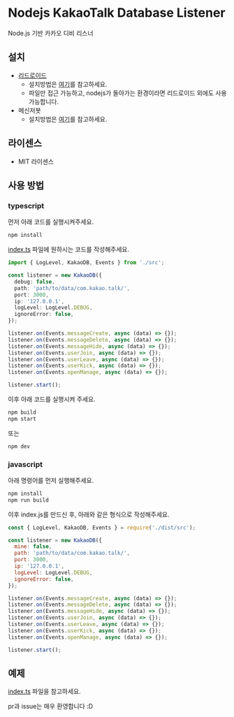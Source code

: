 # Nodejs KakaoTalk Database Listener
Node.js 기반 카카오 디비 리스너

## 설치
 - [리드로이드](https://github.com/remote-android/redroid-doc)
   - 설치방법은 [여기](docs/redroid.md)를 참고하세요.
   - 파일만 접근 가능하고, nodejs가 돌아가는 환경이라면 리드로이드 외에도 사용 가능합니다.
 - 메신저봇
   - 설치방법은 [여기](/docs/msgbot.md)를 참고하세요.

## 라이센스
 - MIT 라이센스

## 사용 방법


### typescript
먼저 아래 코드를 실행시켜주세요.
```bash
npm install
```
[index.ts](/index.ts) 파일에 원하시는 코드를 작성해주세요.
```typescript
import { LogLevel, KakaoDB, Events } from './src';

const listener = new KakaoDB({
  debug: false,
  path: 'path/to/data/com.kakao.talk/',
  port: 3000,
  ip: '127.0.0.1',
  logLevel: LogLevel.DEBUG, 
  ignoreError: false,
});

listener.on(Events.messageCreate, async (data) => {});
listener.on(Events.messageDelete, async (data) => {});
listener.on(Events.messageHide, async (data) => {});
listener.on(Events.userJoin, async (data) => {});
listener.on(Events.userLeave, async (data) => {});
listener.on(Events.userKick, async (data) => {});
listener.on(Events.openManage, async (data) => {});

listener.start();
```
이후 아래 코드를 실행시켜 주세요.
```bash
npm build
npm start
```
또는
``` bash
npm dev
```


### javascript
아래 명령어를 먼저 실행해주세요.
```bash
npm install
npm run build
```
이후 index.js를 만드신 후, 아래와 같은 형식으로 작성해주세요.
```javascript
const { LogLevel, KakaoDB, Events } = require('./dist/src');

const listener = new KakaoDB({
  mine: false,
  path: 'path/to/data/com.kakao.talk/',
  port: 3000,
  ip: '127.0.0.1',
  logLevel: LogLevel.DEBUG,
  ignoreError: false,
});

listener.on(Events.messageCreate, async (data) => {});
listener.on(Events.messageDelete, async (data) => {});
listener.on(Events.messageHide, async (data) => {});
listener.on(Events.userJoin, async (data) => {});
listener.on(Events.userLeave, async (data) => {});
listener.on(Events.userKick, async (data) => {});
listener.on(Events.openManage, async (data) => {});

listener.start();
```

## 예제
[index.ts](/index.ts) 파일을 참고하세요.

pr과 issue는 매우 환영합니다 :D